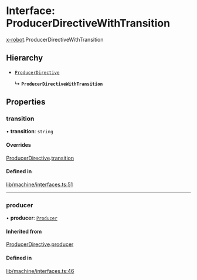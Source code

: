 # Interface: ProducerDirectiveWithTransition

[x-robot](../modules/x_robot.md).ProducerDirectiveWithTransition

## Hierarchy

- [`ProducerDirective`](x_robot.ProducerDirective.md)

  ↳ **`ProducerDirectiveWithTransition`**

## Properties

### transition

• **transition**: `string`

#### Overrides

[ProducerDirective](x_robot.ProducerDirective.md).[transition](x_robot.ProducerDirective.md#transition)

#### Defined in

[lib/machine/interfaces.ts:51](https://github.com/Masquerade-Circus/x-robot/blob/a0ed060/lib/machine/interfaces.ts#L51)

___

### producer

• **producer**: [`Producer`](x_robot.Producer.md)

#### Inherited from

[ProducerDirective](x_robot.ProducerDirective.md).[producer](x_robot.ProducerDirective.md#producer)

#### Defined in

[lib/machine/interfaces.ts:46](https://github.com/Masquerade-Circus/x-robot/blob/a0ed060/lib/machine/interfaces.ts#L46)
